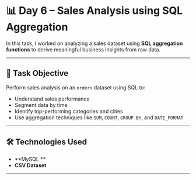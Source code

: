 # 📊 Day 6 – Sales Analysis using SQL Aggregation


In this task, I worked on analyzing a sales dataset using **SQL aggregation functions** to derive meaningful business insights from raw data.

---

## 📝 Task Objective

Perform sales analysis on an `orders` dataset using SQL to:
- Understand sales performance
- Segment data by time
- Identify top-performing categories and cities
- Use aggregation techniques like `SUM`, `COUNT`, `GROUP BY`, and `DATE_FORMAT`

---

## 🛠️ Technologies Used

- **MySQL **
- **CSV Dataset** 

---
